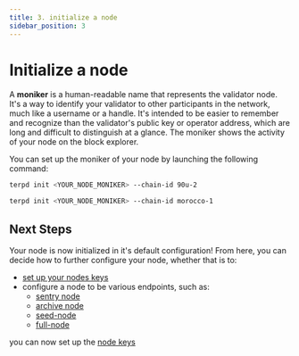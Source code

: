 ```yaml
---
title: 3. initialize a node
sidebar_position: 3
---
```


# Initialize a node

A **moniker** is a human-readable name that represents the validator node. It's a way to identify your validator to other participants in the network, much like a username or a handle. It's intended to be easier to remember and recognize than the validator's public key or operator address, which are long and difficult to distinguish at a glance. The moniker shows the activity of your node on the block explorer.

You can set up the moniker of your node by launching the following command:

<Container>
<Tabs>
<TabItem value="testnet" label="testnet">

```bash
terpd init <YOUR_NODE_MONIKER> --chain-id 90u-2
```
</TabItem>
<TabItem value="mainnet" label="mainnet">

```bash
terpd init <YOUR_NODE_MONIKER> --chain-id morocco-1
```

</TabItem>
</Tabs>
</Container>

## Next Steps

Your node is now initialized in it's default configuration! From here, you can decide how to further configure your node, whether that is to:
-  [set up your nodes keys](./keys.md)
-  configure a node to be various endpoints, such as:
    -  [sentry node](../../guides/nodes/sentry)
    -  [archive node](../../guides/nodes/archive)
    -  [seed-node](../../guides/seed)
    -  [full-node](../../guides/nodes/)

you can now set up the [node keys](./keys.md)